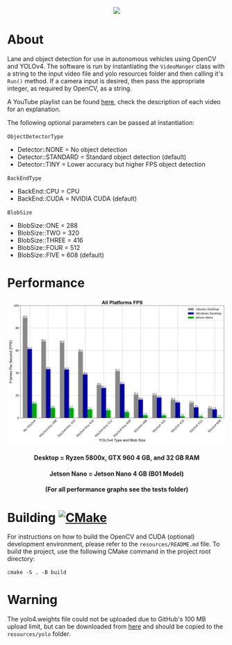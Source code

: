 <p align="center"> <img src="screenshots/output.gif"> </p>

# About
Lane and object detection for use in autonomous vehicles using OpenCV and YOLOv4. The software is run by instantiating the `VideoManger` class with a string to the input video file and yolo resources folder and then calling it's `Run()` method. If a camera input is desired, then pass the appropriate integer, as required by OpenCV, as a string.

A YouTube playlist can be found [here](https://youtube.com/playlist?list=PLFJGOGaRWoxDm-Em5-mNv7JbYHmCRMm9b), check the description of each video for an explanation. </p>

The following optional parameters can be passed at instantiation:

`ObjectDetectorType`
* Detector::NONE = No object detection
* Detector::STANDARD = Standard object detection (default)
* Detector::TINY = Lower accuracy but higher FPS object detection

`BackEndType`
* BackEnd::CPU = CPU
* BackEnd::CUDA = NVIDIA CUDA (default)

`BlobSize`
* BlobSize::ONE = 288
* BlobSize::TWO = 320
* BlobSize::THREE = 416
* BlobSize::FOUR = 512
* BlobSize::FIVE = 608 (default)

# Performance
<p align="center"> <img src="tests/graphs/fps_all.png"> </p>
<h4 align="center"> Desktop = Ryzen 5800x, GTX 960 4 GB, and 32 GB RAM </h4>
<h4 align="center"> Jetson Nano = Jetson Nano 4 GB (B01 Model) </h4>
<h4 align="center"> (For all performance graphs see the tests folder) </h4>

# Building [![CMake](https://github.com/J-Afzal/Lane-and-Object-Detection/workflows/CMake/badge.svg)](https://github.com/J-Afzal/Lane-and-Object-Detection/actions/workflows/cmake.yml)
For instructions on how to build the OpenCV and CUDA (optional) development environment, please refer to the `resources/README.md` file. To build the project, use the following CMake command in the project root directory:
```
cmake -S . -B build
```

# Warning
The yolo4.weights file could not be uploaded due to GitHub's 100 MB upload limit, but can be downloaded from [here](https://github.com/AlexeyAB/darknet/releases/download/darknet_yolo_v3_optimal/yolov4.weights) and should be copied to the `resources/yolo` folder.
